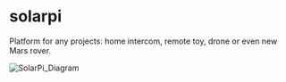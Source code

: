 # solarpi
Platform for any projects: home intercom, remote toy, drone or even new Mars rover.

![SolarPi_Diagram](https://user-images.githubusercontent.com/40343971/160515914-40334c9b-f9f9-404a-9b6e-0515d514477b.jpg)
